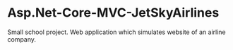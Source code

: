 # Asp.Net-Core-MVC-JetSkyAirlines
Small school project. Web application which simulates website of an airline company.

